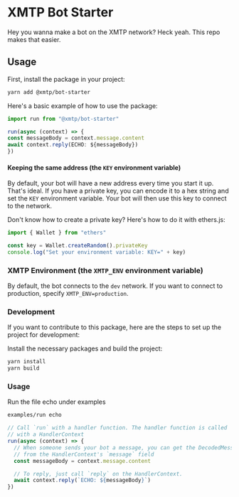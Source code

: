 # XMTP Bot Starter

Hey you wanna make a bot on the XMTP network? Heck yeah. This repo makes that easier.

## Usage

First, install the package in your project:

```bash
yarn add @xmtp/bot-starter
```

Here's a basic example of how to use the package:

```typescript
import run from "@xmtp/bot-starter"

run(async (context) => {
const messageBody = context.message.content
await context.reply(ECHO: ${messageBody})
})

```

#### Keeping the same address (the `KEY` environment variable)

By default, your bot will have a new address every time you start it up. That's ideal. If you have a private key, you can encode it to a hex string and set the `KEY` environment variable. Your bot will then use this key to connect to the network.

Don't know how to create a private key? Here's how to do it with ethers.js:

```jsx
import { Wallet } from "ethers"

const key = Wallet.createRandom().privateKey
console.log("Set your environment variable: KEY=" + key)
```

### XMTP Environment (the `XMTP_ENV` environment variable)

By default, the bot connects to the `dev` network. If you want to connect to production, specify `XMTP_ENV=production`.

### Development

If you want to contribute to this package, here are the steps to set up the project for development:

Install the necessary packages and build the project:

```bash
yarn install
yarn build
```

### Usage

Run the file echo under examples

```bash
examples/run echo
```

```typescript
// Call `run` with a handler function. The handler function is called
// with a HandlerContext
run(async (context) => {
  // When someone sends your bot a message, you can get the DecodedMessage
  // from the HandlerContext's `message` field
  const messageBody = context.message.content

  // To reply, just call `reply` on the HandlerContext.
  await context.reply(`ECHO: ${messageBody}`)
})
```
